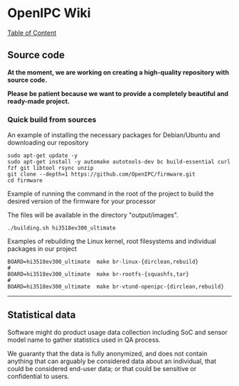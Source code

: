 # OpenIPC Wiki
[Table of Content](../index.md)

Source code
-----------

**At the moment, we are working on creating a high-quality repository with source code.**

**Please be patient because we want to provide a completely beautiful and ready-made project.**

### Quick build from sources

An example of installing the necessary packages for Debian/Ubuntu and downloading our repository

```
sudo apt-get update -y
sudo apt-get install -y automake autotools-dev bc build-essential curl fzf git libtool rsync unzip
git clone --depth=1 https://github.com/OpenIPC/firmware.git
cd firmware
```

Example of running the command in the root of the project to build the desired version of the firmware for your processor

The files will be available in the directory "output/images".

```
./building.sh hi3518ev300_ultimate
```

Examples of rebuilding the Linux kernel, root filesystems and individual packages in our project

```
BOARD=hi3518ev300_ultimate  make br-linux-{dirclean,rebuild}
#
BOARD=hi3518ev300_ultimate  make br-rootfs-{squashfs,tar}
#
BOARD=hi3518ev300_ultimate  make br-vtund-openipc-{dirclean,rebuild}
```

-----

## Statistical data

Software might do product usage data collection including SoC and sensor model name to gather statistics used in QA process.

We guaranty that the data is fully anonymized, and does not contain anything that can arguably be considered data about an individual, that could be considered end-user data; or that could be sensitive or confidential to users.


